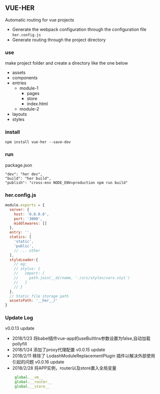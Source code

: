 ## VUE-HER
Automatic routing for vue projects

- Generate the webpack configuration through the configuration file <code>her.config.js</code>
- Generate routing through the project directory

### use
make project folder and create a directory like the one below
  - assets
  - components
  - entries
    * module-1
      - pages
      - store
      - index.html
    * module-2
  - layouts
  - styles

### install
```
npm install vue-her --save-dev
```
### run

package.json

```
"dev": "her dev",
"build": "her build",
"publish": "cross-env NODE_ENV=production npm run build"
```

### her.config.js

```js
module.exports = {
  server: {
    host: '0.0.0.0',
    port: '3000',
    middlewares: []
  },
  entry: '',
  statics: [
    'static',
    'public',
    // ... other
  ],
  styleLoader:{
    // eg:
    // stylus: {
    //   import: [
    //     path.join(__dirname, './src/styles/vars.styl')
    //   ]
    // }
  },
  // Static file storage path
  assetsPath: '__her__/'
}
```
### Update Log

v0.0.13 update
- 2018/1/23
  将babel插件vue-app的useBuiltIns参数设置为false,自动加载pollyfill
- 2018/1/24
  添加了proxy代理配置
v0.0.15 update
- 2018/2/11
  移除了 LodashModuleReplacementPlugin 插件以解决外部使用引起的问题
v0.0.16 update
- 2018/2/28
  将APP实例，router以及store置入全局变量
  ```js
   global.__vm__
   global.__router__
   global.__store__
  ```
  